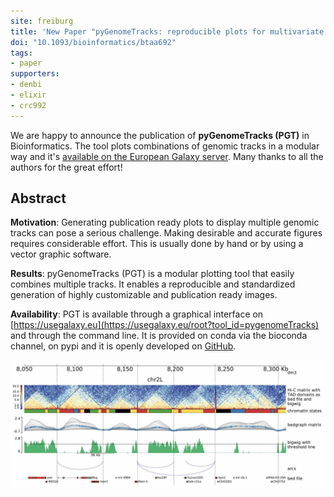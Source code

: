```yaml
---
site: freiburg
title: 'New Paper "pyGenomeTracks: reproducible plots for multivariate genomic data sets"'
doi: "10.1093/bioinformatics/btaa692"
tags:
- paper
supporters:
- denbi
- elixir
- crc992
---
```


We are happy to announce the publication of **pyGenomeTracks (PGT)** in Bioinformatics. The tool plots combinations of genomic tracks in a
modular way and it's [available on the European Galaxy server](https://usegalaxy.eu/root?tool_id=pygenomeTracks).
Many thanks to all the authors for the great effort!

## Abstract

**Motivation**: Generating publication ready plots to display multiple genomic tracks can pose a serious challenge. Making desirable and accurate
figures requires considerable effort. This is usually done by hand or by using a vector graphic software.

**Results**: pyGenomeTracks (PGT) is a modular plotting tool that easily combines multiple tracks. It enables a reproducible and standardized
generation of highly customizable and publication ready images.

**Availability**: PGT is available through a graphical interface on [https://usegalaxy.eu](https://usegalaxy.eu/root?tool_id=pygenomeTracks) and through the command line. It is provided on conda
via the bioconda channel, on pypi and it is openly developed on [GitHub](https://github.com/deeptools/pyGenomeTracks).


![pyGenomeTracks Publication](/assets/media/2020-09-01-pyGenomeTracks_publication.jpg)
